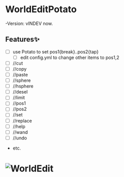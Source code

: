 # WorldEditPotato
-Version: vINDEV now.

## Features✨
- [ ] use Potato to set pos1{break}..pos2{tap}
   - [ ] edit config.yml to change other items to pos1,2
- [ ] //cut
- [ ] //copy
- [ ] //paste
- [ ] //sphere
- [ ] //hsphere
- [ ] //desel
- [ ] //limit
- [ ] //pos1
- [ ] //pos2
- [ ] //set
- [ ] //replace
- [ ] //help
- [ ] //wand
- [ ] //undo
* etc.

![WorldEdit](http://img10.deviantart.net/af75/i/2014/242/1/9/kawaii_potato_by_hashtagpony-d7xbs1t.png)
=========
